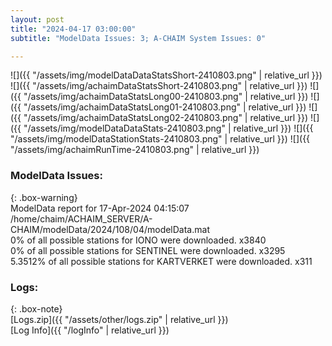 ```yaml
---
layout: post
title: "2024-04-17 03:00:00"
subtitle: "ModelData Issues: 3; A-CHAIM System Issues: 0"

---
```


![]({{ "/assets/img/modelDataDataStatsShort-2410803.png" | relative_url }})
![]({{ "/assets/img/achaimDataStatsShort-2410803.png" | relative_url }})
![]({{ "/assets/img/achaimDataStatsLong00-2410803.png" | relative_url }})
![]({{ "/assets/img/achaimDataStatsLong01-2410803.png" | relative_url }})
![]({{ "/assets/img/achaimDataStatsLong02-2410803.png" | relative_url }})
![]({{ "/assets/img/modelDataDataStats-2410803.png" | relative_url }})
![]({{ "/assets/img/modelDataStationStats-2410803.png" | relative_url }})
![]({{ "/assets/img/achaimRunTime-2410803.png" | relative_url }})


### ModelData Issues:  
  
{: .box-warning}  
 ModelData report for 17-Apr-2024 04:15:07   
 /home/chaim/ACHAIM_SERVER/A-CHAIM/modelData/2024/108/04/modelData.mat   
 0% of all possible stations for IONO were downloaded. x3840   
 0% of all possible stations for SENTINEL were downloaded. x3295   
 5.3512% of all possible stations for KARTVERKET were downloaded. x311   
  


### Logs:  
  
{: .box-note}  
[Logs.zip]({{ "/assets/other/logs.zip" | relative_url }})  
[Log Info]({{ "/logInfo" | relative_url }})  
